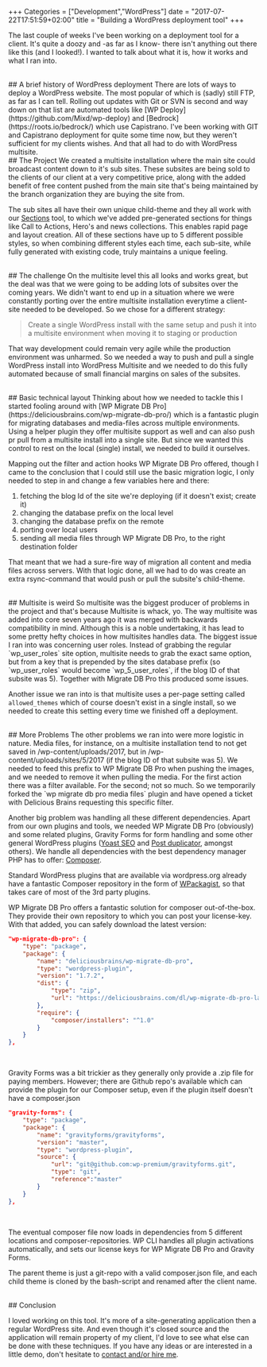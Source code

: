 +++
Categories = ["Development","WordPress"]
date = "2017-07-22T17:51:59+02:00"
title = "Building a WordPress deployment tool"
+++

The last couple of weeks I've been working on a deployment tool for a client. It's quite a doozy and -as far as I know- there isn't anything out there like this (and I looked!). I wanted to talk about what it is, how it works and what I ran into.

<br/>
## A brief history of WordPress deployment
There are lots of ways to deploy a WordPress website. The most popular of which is (sadly) still FTP, as far as I can tell. Rolling out updates with Git or SVN is second and way down on that list are automated tools like [WP Deploy](https://github.com/Mixd/wp-deploy) and [Bedrock](https://roots.io/bedrock/) which use Capistrano. I've been working with GIT and Capistrano deployment for quite some time now, but they weren't sufficient for my clients wishes. And that all had to do with WordPress multisite.

<br/>
## The Project
We created a multisite installation where the main site could broadcast content down to it's sub sites. These subsites are being sold to the clients of our client at a very competitive price, along with the added benefit of free content pushed from the main site that's being maintained by the branch organization they are buying the site from. 

The sub sites all have their own unique child-theme and they all work with our [Sections](http://get-cuisine.cooking/?page_id=115) tool, to which we've added pre-generated sections for things like Call to Actions, Hero's and news collections. This enables rapid page and layout creation. All of these sections have up to 5 different possible styles, so when combining different styles each time, each sub-site, while fully generated with existing code, truly maintains a unique feeling.

<br/>
## The challenge
On the multisite level this all looks and works great, but the deal was that we were going to be adding lots of subsites over the coming years. We didn't want to end up in a situation where we were constantly porting over the entire multisite installation everytime a client-site needed to be developed. So we chose for a different strategy: 

> Create a single WordPress install with the same setup and push it into a multisite environment when moving it to staging or production

That way development could remain very agile while the production environment was unharmed. So we needed a way to push and pull a single WordPress install into WordPress Multisite and we needed to do this fully automated because of small financial margins on sales of the subsites.

<br/>
## Basic technical layout
Thinking about how we needed to tackle this I started fooling around with [WP Migrate DB Pro](https://deliciousbrains.com/wp-migrate-db-pro/) which is a fantastic plugin for migrating databases and media-files across multiple environments. Using a helper plugin they offer multisite support as well and can also push pr pull from a multisite install into a single site. But since we wanted this control to rest on the local (single) install, we needed to build it ourselves. 

Mapping out the filter and action hooks WP Migrate DB Pro offered, though I came to the conclusion that I could still use the basic migration logic, I only needed to step in and change a few variables here and there:

1. fetching the blog Id of the site we're deploying (if it doesn't exist; create it)
2. changing the database prefix on the local level
3. changing the database prefix on the remote
4. porting over local users
5. sending all media files through WP Migrate DB Pro, to the right destination folder

That meant that we had a sure-fire way of migration all content and media files across servers. With that logic done, all we had to do was create an extra rsync-command that would push or pull the subsite's child-theme.

<br/>
## Multisite is weird
So multisite was the biggest producer of problems in the project and that's because Multisite is whack, yo. The way multisite was added into core seven years ago it was merged with backwards compatibility in mind. Although this is a noble undertaking, it has lead to some pretty hefty choices in how multisites handles data. The biggest issue I ran into was concerning user roles. Instead of grabbing the regular `wp_user_roles` site option, multisite needs to grab the exact same option, but from a key that is prepended by the sites database prefix (so `wp_user_roles` would become `wp_5_user_roles`, if the blog ID of that subsite was 5). Together with Migrate DB Pro this produced some issues.

Another issue we ran into is that multisite uses a per-page setting called `allowed_themes` which of course doesn't exist in a single install, so we needed to create this setting every time we finished off a deployment.

<br/>
## More Problems
The other problems we ran into were more logistic in nature. Media files, for instance, on a multisite installation tend to not get saved in /wp-content/uploads/2017, but in /wp-content/uploads/sites/5/2017 (if the blog ID of that subsite was 5). We needed to feed this prefix to WP Migrate DB Pro when pushing the images, and we needed to remove it when pulling the media. For the first action there was a filter available. For the second; not so much. So we temporarily forked the `wp migrate db pro media files` plugin and have opened a ticket with Delicious Brains requesting this specific filter.

Another big problem was handling all these different dependencies. Apart from our own plugins and tools, we needed WP Migrate DB Pro (obviously) and some related plugins, Gravity Forms for form handling and some other general WordPress plugins ([Yoast SEO](https://yoast.com/wordpress/plugins/seo/) and [Post duplicator](https://nl.wordpress.org/plugins/post-duplicator/), amongst others). We handle all dependencies with the best dependency manager PHP has to offer: [Composer](https://getcomposer.org). 

Standard WordPress plugins that are available via wordpress.org already have a fantastic Composer repository in the form of [WPackagist](https://wpackagist.org/), so that takes care of most of the 3rd party plugins.

WP Migrate DB Pro offers a fantastic solution for composer out-of-the-box. They provide their own repository to which you can post your license-key. With that added, you can safely download the latest version:

```json
"wp-migrate-db-pro": {
    "type": "package",
    "package": {
        "name": "deliciousbrains/wp-migrate-db-pro",
        "type": "wordpress-plugin",
        "version": "1.7.2",
        "dist": {
            "type": "zip",
            "url": "https://deliciousbrains.com/dl/wp-migrate-db-pro-latest.zip?licence_key={{LICENSE}}&site_url={{URL}}"
        },
        "require": {
            "composer/installers": "^1.0"
        }
    }
},
```

<br>


Gravity Forms was a bit trickier as they generally only provide a .zip file for paying members. However; there are Github repo's available which can provide the plugin for our Composer setup, even if the plugin itself doesn't have a composer.json

```json
"gravity-forms": {
    "type": "package",
    "package": {
        "name": "gravityforms/gravityforms",
        "version": "master",
        "type": "wordpress-plugin",
        "source": {
            "url": "git@github.com:wp-premium/gravityforms.git",
            "type": "git",
            "reference":"master"
        }
    }
},
```
<br/>

The eventual composer file now loads in dependencies from 5 different locations and composer-repositories. WP CLI handles all plugin activations automatically, and sets our license keys for WP Migrate DB Pro and Gravity Forms. 

The parent theme is just a git-repo with a valid composer.json file, and each child theme is cloned by the bash-script and renamed after the client name. 

<br/>
## Conclusion

I loved working on this tool. It's more of a site-generating application then a regular WordPress site. And even though it's closed source and the application will remain property of my client, I'd love to see what else can be done with these techniques. If you have any ideas or are interested in a little demo, don't hesitate to [contact and/or hire me](/hire-me).